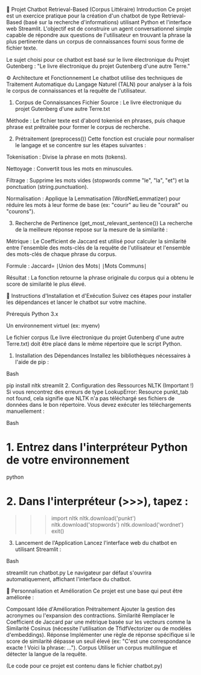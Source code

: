 🤖 Projet Chatbot Retrieval-Based (Corpus Littéraire)
Introduction
Ce projet est un exercice pratique pour la création d'un chatbot de type Retrieval-Based (basé sur la recherche d'informations) utilisant Python et l'interface web Streamlit. L'objectif est de construire un agent conversationnel simple capable de répondre aux questions de l'utilisateur en trouvant la phrase la plus pertinente dans un corpus de connaissances fourni sous forme de fichier texte.

Le sujet choisi pour ce chatbot est basé sur le livre électronique du Projet Gutenberg : "Le livre électronique du projet Gutenberg d'une autre Terre."

⚙️ Architecture et Fonctionnement
Le chatbot utilise des techniques de Traitement Automatique du Langage Naturel (TALN) pour analyser à la fois le corpus de connaissances et la requête de l'utilisateur.

1. Corpus de Connaissances
Fichier Source : Le livre électronique du projet Gutenberg d'une autre Terre.txt

Méthode : Le fichier texte est d'abord tokenisé en phrases, puis chaque phrase est prétraitée pour former le corpus de recherche.

2. Prétraitement (preprocess())
Cette fonction est cruciale pour normaliser le langage et se concentre sur les étapes suivantes :

Tokenisation : Divise la phrase en mots (tokens).

Nettoyage : Convertit tous les mots en minuscules.

Filtrage : Supprime les mots vides (stopwords comme "le", "la", "et") et la ponctuation (string.punctuation).

Normalisation : Applique la Lemmatisation (WordNetLemmatizer) pour réduire les mots à leur forme de base (ex: "courir" au lieu de "courait" ou "courons").

3. Recherche de Pertinence (get_most_relevant_sentence())
La recherche de la meilleure réponse repose sur la mesure de la similarité :

Métrique : Le Coefficient de Jaccard est utilisé pour calculer la similarité entre l'ensemble des mots-clés de la requête de l'utilisateur et l'ensemble des mots-clés de chaque phrase du corpus.

Formule : Jaccard= 
∣Union des Mots∣
∣Mots Communs∣
​
 

Résultat : La fonction retourne la phrase originale du corpus qui a obtenu le score de similarité le plus élevé.

🚀 Instructions d'Installation et d'Exécution
Suivez ces étapes pour installer les dépendances et lancer le chatbot sur votre machine.

Prérequis
Python 3.x

Un environnement virtuel (ex: myenv)

Le fichier corpus (Le livre électronique du projet Gutenberg d'une autre Terre.txt) doit être placé dans le même répertoire que le script Python.

1. Installation des Dépendances
Installez les bibliothèques nécessaires à l'aide de pip :

Bash

pip install nltk streamlit
2. Configuration des Ressources NLTK (Important !)
Si vous rencontrez des erreurs de type LookupError: Resource punkt_tab not found, cela signifie que NLTK n'a pas téléchargé ses fichiers de données dans le bon répertoire. Vous devez exécuter les téléchargements manuellement :

Bash

# 1. Entrez dans l'interpréteur Python de votre environnement
python

# 2. Dans l'interpréteur (>>>), tapez :
>>> import nltk
>>> nltk.download('punkt')
>>> nltk.download('stopwords')
>>> nltk.download('wordnet')
>>> exit()
3. Lancement de l'Application
Lancez l'interface web du chatbot en utilisant Streamlit :

Bash

streamlit run chatbot.py
Le navigateur par défaut s'ouvrira automatiquement, affichant l'interface du chatbot.

🧪 Personnalisation et Amélioration
Ce projet est une base qui peut être améliorée :

Composant	Idée d'Amélioration
Prétraitement	Ajouter la gestion des acronymes ou l'expansion des contractions.
Similarité	Remplacer le Coefficient de Jaccard par une métrique basée sur les vecteurs comme la Similarité Cosinus (nécessite l'utilisation de TfidfVectorizer ou de modèles d'embeddings).
Réponse	Implémenter une règle de réponse spécifique si le score de similarité dépasse un seuil élevé (ex: "C'est une correspondance exacte ! Voici la phrase: ...").
Corpus	Utiliser un corpus multilingue et détecter la langue de la requête.

(Le code pour ce projet est contenu dans le fichier chatbot.py)

